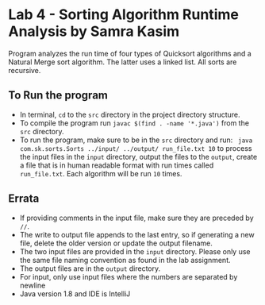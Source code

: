 # Lab 4 - Sorting Algorithm Runtime Analysis by Samra Kasim
Program analyzes the run time of four types of Quicksort algorithms and a Natural Merge sort algorithm. The latter uses
a linked list. All sorts are recursive.

## To Run the program
* In terminal, `cd` to the `src` directory in the project directory structure.
* To compile the program run `javac $(find . -name '*.java')` from the `src` directory.
* To run the program, make sure to be in the `src` directory and run:
` java com.sk.sorts.Sorts ../input/ ../output/ run_file.txt 10` to process the input files in the `input` directory,
output the files to the `output`, create a file that is in human readable format with run times called `run_file.txt`.
Each algorithm will be run `10` times.


## Errata
* If providing comments in the input file, make sure they are preceded by `//`.
* The write to output file appends to the last entry, so if generating a new file, delete the older version or update the output filename.
* The two input files are provided in the `input` directory. Please only use the same file naming convention as found in the lab assignment.
* The output files are in the `output` directory.
* For input, only use input files where the numbers are separated by newline
* Java version 1.8 and IDE is IntelliJ

